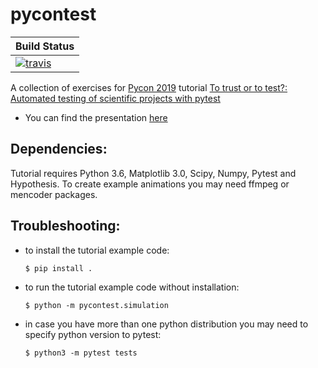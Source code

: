 # pycontest

| **Build Status**                                                                                                       
|:------------------------------------|
| [![travis][travis-img]][travis-url] |

[travis-img]: https://travis-ci.com/your_github_account/your_repo.svg?branch=master
[travis-url]: https://travis-ci.com/your_github_account/your_repo

A collection of exercises for [Pycon 2019](https://us.pycon.org/2019/) 
tutorial [To trust or to test?: Automated testing of scientific projects with pytest](https://us.pycon.org/2019/schedule/presentation/82/)

- You can find the presentation [here](https://djarecka.github.io/pycontest/presentation/#1)

Dependencies:
-------------

Tutorial requires Python 3.6, Matplotlib 3.0, Scipy, Numpy, Pytest and Hypothesis.
To create example animations you may need ffmpeg or mencoder packages. 

Troubleshooting:
----------------
- to install the tutorial example code:
  ```
  $ pip install .
  ```

- to run the tutorial example code without installation:
  ```
  $ python -m pycontest.simulation
  ```

- in case you have more than one python distribution you may need to specify python version to pytest:
  ```
  $ python3 -m pytest tests                      
  ```
